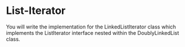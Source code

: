 # List-Iterator
You will write the implementation for the LinkedListIterator class which implements the ListIterator interface nested within the DoublyLinkedList class.

